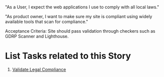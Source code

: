 "As a User, I expect the web applications I use to comply with all local laws."

"As product owner, I want to make sure my site is compliant using widely available tools that scan for compliance."

Acceptance Criteria: Site should pass validation through checkers such as GDRP Scanner and Lighthouse.

# List Tasks related to this Story
1. [Validate Legal Compliance](./tasks/task_scan_for_legal_compliance.md)
